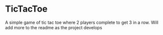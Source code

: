 # TicTacToe
A simple game of tic tac toe where 2 players complete to get 3 in a row. Will add more to the readme as the project develops
